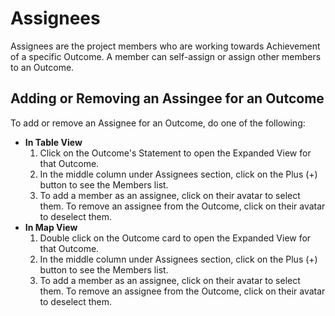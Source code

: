 # Assignees

Assignees are the project members who are working towards Achievement of a specific Outcome. A member can self-assign or assign other members to an Outcome.&#x20;

## Adding or Removing an Assingee for an Outcome <a href="#changing-an-outcomes-scope" id="changing-an-outcomes-scope"></a>

To add or remove an Assignee for an Outcome, do one of the following:

* **In Table View**
  1. Click on the Outcome's Statement to open the Expanded View for that Outcome.&#x20;
  2. In the middle column under Assignees section, click on the Plus (+) button to see the Members list.&#x20;
  3. To add a member as an assignee, click on their avatar to select them. To remove an assignee from the Outcome, click on their avatar to deselect them.
* **In Map View**
  1. Double click on the Outcome card to open the Expanded View for that Outcome.&#x20;
  2. In the middle column under Assignees section, click on the Plus (+) button to see the Members list.&#x20;
  3. To add a member as an assignee, click on their avatar to select them. To remove an assignee from the Outcome, click on their avatar to deselect them.

